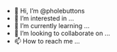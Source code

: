 - 👋 Hi, I’m @pholebuttons
- 👀 I’m interested in ...
- 🌱 I’m currently learning ...
- 💞️ I’m looking to collaborate on ...
- 📫 How to reach me ...

<!---
pholebuttons/pholebuttons is a ✨ special ✨ repository because its `README.md` (this file) appears on your GitHub profile.
You can click the Preview link to take a look at your changes.
--->
